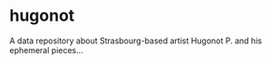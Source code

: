 hugonot
=======

A data repository about Strasbourg-based artist Hugonot P. and his ephemeral pieces...
